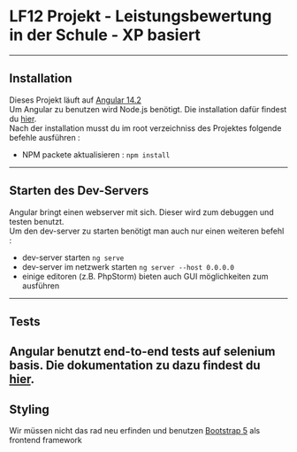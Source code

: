 # LF12 Projekt - Leistungsbewertung in der Schule - XP basiert

---

## Installation
Dieses Projekt läuft auf [Angular 14.2](https://angular.io/cli)  
Um Angular zu benutzen wird Node.js benötigt. Die installation dafür findest du [hier](https://nodejs.org/en/).  
Nach der installation musst du im root verzeichniss des Projektes folgende befehle ausführen :  
- NPM packete aktualisieren : `npm install`
---
## Starten des Dev-Servers
Angular bringt einen webserver mit sich. Dieser wird zum debuggen und testen benutzt.  
Um den dev-server zu starten benötigt man auch nur einen weiteren befehl :
- dev-server starten `ng serve`
- dev-server im netzwerk starten `ng server --host 0.0.0.0`
- einige editoren (z.B. PhpStorm) bieten auch GUI möglichkeiten zum ausführen
---
## Tests  
Angular benutzt end-to-end tests auf selenium basis.
Die dokumentation zu dazu findest du [hier](https://angular.io/guide/testing).
---
## Styling
Wir müssen nicht das rad neu erfinden und benutzen [Bootstrap 5](https://getbootstrap.com) als frontend framework